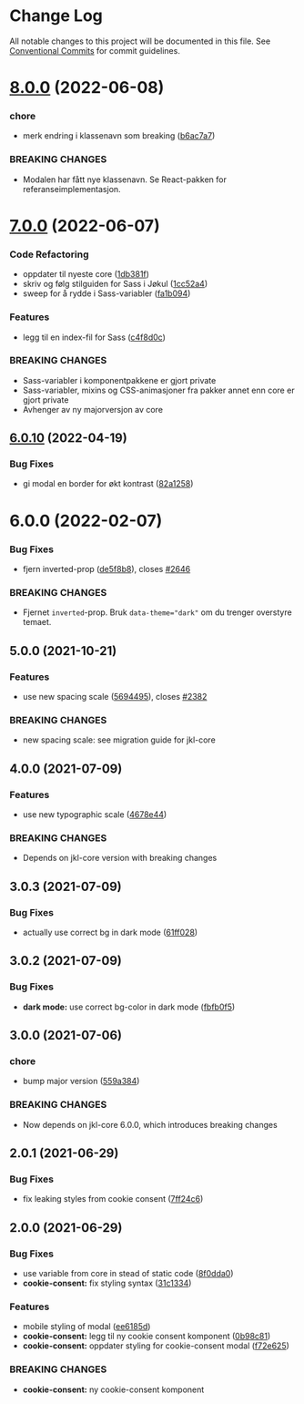 # Change Log

All notable changes to this project will be documented in this file.
See [Conventional Commits](https://conventionalcommits.org) for commit guidelines.

# [8.0.0](https://github.com/fremtind/jokul/compare/@fremtind/jkl-cookie-consent@6.0.15...@fremtind/jkl-cookie-consent@8.0.0) (2022-06-08)

### chore

-   merk endring i klassenavn som breaking ([b6ac7a7](https://github.com/fremtind/jokul/commit/b6ac7a7d71eec57282dd9987f7a49b554350e505))

### BREAKING CHANGES

-   Modalen har fått nye klassenavn. Se React-pakken for referanseimplementasjon.

# [7.0.0](https://github.com/fremtind/jokul/compare/@fremtind/jkl-cookie-consent@6.0.13...@fremtind/jkl-cookie-consent@7.0.0) (2022-06-07)

### Code Refactoring

-   oppdater til nyeste core ([1db381f](https://github.com/fremtind/jokul/commit/1db381fdc0d3f1c35818d2feec49977331cd2fad))
-   skriv og følg stilguiden for Sass i Jøkul ([1cc52a4](https://github.com/fremtind/jokul/commit/1cc52a4dea6af592ed48c45b38bc4fee07a749ae))
-   sweep for å rydde i Sass-variabler ([fa1b094](https://github.com/fremtind/jokul/commit/fa1b094189c2958d5407334ae063d36461229b11))

### Features

-   legg til en index-fil for Sass ([c4f8d0c](https://github.com/fremtind/jokul/commit/c4f8d0cd31bcab0706a49be1bdf0214fbbbbf646))

### BREAKING CHANGES

-   Sass-variabler i komponentpakkene er gjort private
-   Sass-variabler, mixins og CSS-animasjoner fra pakker annet enn core er gjort private
-   Avhenger av ny majorversjon av core

## [6.0.10](https://github.com/fremtind/jokul/compare/@fremtind/jkl-cookie-consent@6.0.9...@fremtind/jkl-cookie-consent@6.0.10) (2022-04-19)

### Bug Fixes

-   gi modal en border for økt kontrast ([82a1258](https://github.com/fremtind/jokul/commit/82a1258f21bfbda643b4ed3abac8c0ff239bf710))

# 6.0.0 (2022-02-07)

### Bug Fixes

-   fjern inverted-prop ([de5f8b8](https://github.com/fremtind/jokul/commit/de5f8b83ae8f025826f4c56d3aeb5e081dea66cc)), closes [#2646](https://github.com/fremtind/jokul/issues/2646)

### BREAKING CHANGES

-   Fjernet `inverted`-prop. Bruk `data-theme="dark"` om du trenger overstyre temaet.

## 5.0.0 (2021-10-21)

### Features

-   use new spacing scale ([5694495](https://github.com/fremtind/jokul/commit/5694495f56d3c1f0e675433b35cfb0e693b93a82)), closes [#2382](https://github.com/fremtind/jokul/issues/2382)

### BREAKING CHANGES

-   new spacing scale: see migration guide for jkl-core

## 4.0.0 (2021-07-09)

### Features

-   use new typographic scale ([4678e44](https://github.com/fremtind/jokul/commit/4678e4443e7009c5fcde2bfeb977d119aed6895f))

### BREAKING CHANGES

-   Depends on jkl-core version with breaking changes

## 3.0.3 (2021-07-09)

### Bug Fixes

-   actually use correct bg in dark mode ([61ff028](https://github.com/fremtind/jokul/commit/61ff028f90962a3726ffbd4e84f53ade71d3e5aa))

## 3.0.2 (2021-07-09)

### Bug Fixes

-   **dark mode:** use correct bg-color in dark mode ([fbfb0f5](https://github.com/fremtind/jokul/commit/fbfb0f5d6d30cbce781d76877984a736b05d549c))

## 3.0.0 (2021-07-06)

### chore

-   bump major version ([559a384](https://github.com/fremtind/jokul/commit/559a384a5315931ad2ea7acc8328b383acbdbd8b))

### BREAKING CHANGES

-   Now depends on jkl-core 6.0.0, which introduces breaking changes

## 2.0.1 (2021-06-29)

### Bug Fixes

-   fix leaking styles from cookie consent ([7ff24c6](https://github.com/fremtind/jokul/commit/7ff24c6e54c3f41a6779fa450b8a84566eb58e60))

## 2.0.0 (2021-06-29)

### Bug Fixes

-   use variable from core in stead of static code ([8f0dda0](https://github.com/fremtind/jokul/commit/8f0dda010b7bc5cfda539fa79ba54947321bb006))
-   **cookie-consent:** fix styling syntax ([31c1334](https://github.com/fremtind/jokul/commit/31c13346b627fc11578bc65f1e02a8663834bdab))

### Features

-   mobile styling of modal ([ee6185d](https://github.com/fremtind/jokul/commit/ee6185d45ecafb46e5815d049cb8b9d473d39340))
-   **cookie-consent:** legg til ny cookie consent komponent ([0b98c81](https://github.com/fremtind/jokul/commit/0b98c81b85fff720aba27428ec673e07cf938b8f))
-   **cookie-consent:** oppdater styling for cookie-consent modal ([f72e625](https://github.com/fremtind/jokul/commit/f72e6250f6b6a596f2f631ebdc664a524ae70a66))

### BREAKING CHANGES

-   **cookie-consent:** ny cookie-consent komponent
